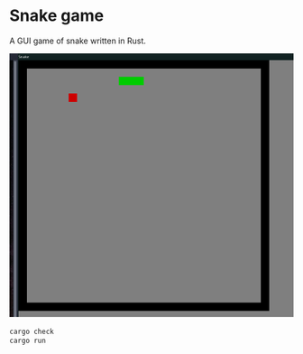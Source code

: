 # Snake game

A GUI game of snake written in Rust.

![](screenshot.png)

```
cargo check
cargo run
```